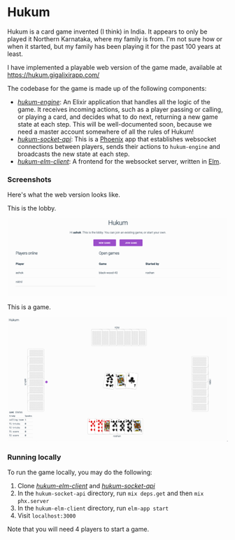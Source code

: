 # Hukum

Hukum is a card game invented (I think) in India. It appears to only be played
it Northern Karnataka, where my family is from. I'm not sure how or when it
started, but my family has been playing it for the past 100 years at least.

I have implemented a playable web version of the game made, available at
https://hukum.gigalixirapp.com/

The codebase for the game is made up of the following components:

* [*hukum-engine*](https://github.com/nsonnad/hukum-engine): An Elixir application that handles all the logic of the game. It receives incoming actions, such as a player passing or calling, or playing a card, and decides what to do next, returning a new game state at each step. This will be well-documented soon, because we need a master account somewhere of all the rules of Hukum!
* [*hukum-socket-api*](https://github.com/nsonnad/hukum-socket-api): This is a [Phoenix](https://www.phoenixframework.org/) app that establishes websocket connections between players, sends their actions to `hukum-engine` and broadcasts the new state at each step.
* [*hukum-elm-client*](https://github.com/nsonnad/hukum-elm-client): A frontend for the websocket server, written in [Elm](https://elm-lang.org/).

### Screenshots

Here's what the web version looks like.

This is the lobby.

![hukum lobby](screenshots/lobby.png)

This is a game.

![hukum in-game](screenshots/game.png)

### Running locally

To run the game locally, you may do the following:

1. Clone [*hukum-elm-client*](https://github.com/nsonnad/hukum-elm-client) and
   [*hukum-socket-api*](https://github.com/nsonnad/hukum-socket-api)
2. In the `hukum-socket-api` directory, run `mix deps.get` and then `mix phx.server`
3. In the `hukum-elm-client` directory, run `elm-app start`
4. Visit `localhost:3000`

Note that you will need 4 players to start a game.
